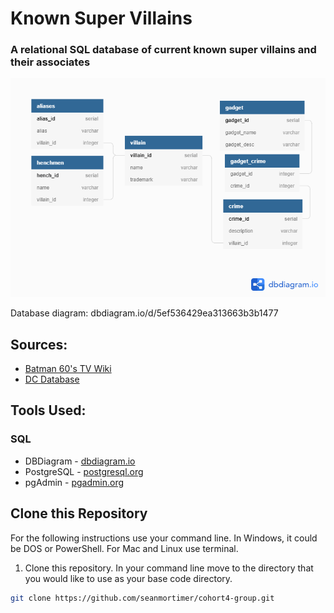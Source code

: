 
# Known Super Villains

### A relational SQL database of current known super villains and their associates

![Image of database diagram](./villainDB_Diagram.png)

Database diagram: dbdiagram.io/d/5ef536429ea313663b3b1477

## Sources:
- [Batman 60's TV Wiki](https://batman60stv.fandom.com/)
- [DC Database](https://dc.fandom.com/wiki/Batman_(1966_TV_Series))

## Tools Used:

### SQL
- DBDiagram - [dbdiagram.io](https://dbdiagram.io/home)
- PostgreSQL - [postgresql.org](https://postgresql.org)
- pgAdmin - [pgadmin.org](https://pgadmin.org)



## Clone this Repository

For the following instructions use your command line. In Windows, it could be DOS or PowerShell. For Mac and Linux use terminal.

1. Clone this repository. In your command line move to the directory that you would like to use as your base code directory. 
```sh
git clone https://github.com/seanmortimer/cohort4-group.git
```
